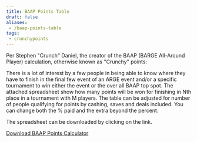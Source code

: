 ```yaml
---
title: BAAP Points Table
draft: false
aliases:
 - /baap-points-table
tags:
 - crunchypoints
---
```


Per Stephen &quot;Crunch&quot; Daniel, the creator of the BAAP (BARGE All-Around Player) calculation, otherwise known as &quot;Crunchy&quot; points:

There is a lot of interest by a few people in being able to know where they
have to finish in the final few event of an ARGE event and/or a specific
tournament to win either the event or the over all BAAP top spot.  The attached
spreadsheet show how many points will be won for finishing in Nth place in a
tournament with M players.  The table can be adjusted for number of people
qualifying for points by cashing, saves and deals included.  You can change
both the % paid and the extra beyond the percent.

The spreadsheet can be downloaded by clicking on the link.

[Download BAAP Points Calculator](https://irp-cdn.multiscreensite.com/7fa840da/files/uploaded/BAAP%20Points%20Table.xlsx)
